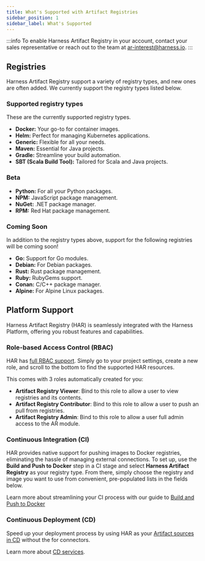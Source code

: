 ```yaml
---
title: What's Supported with Artifact Registries
sidebar_position: 1
sidebar_label: What's Supported
---
```


:::info 
To enable Harness Artifact Registry in your account, contact your sales representative or reach out to the team at [ar-interest@harness.io](mailto:support@harness.io).
:::

## Registries
Harness Artifact Registry support a variety of registry types, and new ones are often added. We currently support the registry types listed below. 

### Supported registry types
These are the currently supported registry types. 
- **Docker:** Your go-to for container images.
- **Helm:** Perfect for managing Kubernetes applications.
- **Generic:** Flexible for all your needs.
- **Maven:** Essential for Java projects.
- **Gradle:** Streamline your build automation.
- **SBT (Scala Build Tool):** Tailored for Scala and Java projects.

### Beta
- **Python:** For all your Python packages.
- **NPM:** JavaScript package management.
- **NuGet:** .NET package manager.
- **RPM:** Red Hat package management.

### Coming Soon
In addition to the registry types above, support for the following registries will be coming soon!
- **Go:** Support for Go modules.
- **Debian:** For Debian packages.
- **Rust:** Rust package management.
- **Ruby:** RubyGems support.
- **Conan:** C/C++ package manager.
- **Alpine:** For Alpine Linux packages.

## Platform Support
Harness Artifact Registry (HAR) is seamlessly integrated with the Harness Platform, offering you robust features and capabilities.

### Role-based Access Control (RBAC)
HAR has [full RBAC support](/docs/platform/role-based-access-control/rbac-in-harness). Simply go to your project settings, create a new role, and scroll to the bottom to find the supported HAR resources. 

This comes with 3 roles automatically created for you:
- **Artifact Registry Viewer**: Bind to this role to allow a user to view registries and its contents.
- **Artifact Registry Contributor**: Bind to this role to allow a user to push an pull from registries.
- **Artifact Registry Admin**: Bind to this role to allow a user full admin access to the AR module.

### Continuous Integration (CI)
HAR provides native support for pushing images to Docker registries, eliminating the hassle of managing external connections. To set up, use the **Build and Push to Docker** step in a CI stage and select **Harness Artifact Registry** as your registry type. From there, simply choose the registry and image you want to use from convenient, pre-populated lists in the fields below. 

Learn more about streamlining your CI process with our guide to [Build and Push to Docker](/docs/continuous-integration/use-ci/build-and-upload-artifacts/build-and-push/build-and-push-to-docker-registry)

### Continuous Deployment (CD)
Speed up your deployment process by using HAR as your [Artifact sources in CD](/docs/continuous-delivery/x-platform-cd-features/services/artifact-sources) without the for connectors.

Learn more about [CD services](/docs/continuous-delivery/x-platform-cd-features/services/services-overview).